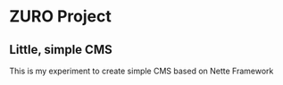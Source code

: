 # ZURO Project

## Little, simple CMS

This is my experiment to create simple CMS based on Nette Framework